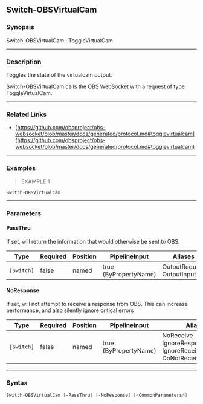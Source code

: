 Switch-OBSVirtualCam
--------------------




### Synopsis
Switch-OBSVirtualCam : ToggleVirtualCam



---


### Description

Toggles the state of the virtualcam output.


Switch-OBSVirtualCam calls the OBS WebSocket with a request of type ToggleVirtualCam.



---


### Related Links
* [https://github.com/obsproject/obs-websocket/blob/master/docs/generated/protocol.md#togglevirtualcam](https://github.com/obsproject/obs-websocket/blob/master/docs/generated/protocol.md#togglevirtualcam)





---


### Examples
> EXAMPLE 1

```PowerShell
Switch-OBSVirtualCam
```


---


### Parameters
#### **PassThru**

If set, will return the information that would otherwise be sent to OBS.






|Type      |Required|Position|PipelineInput        |Aliases                      |
|----------|--------|--------|---------------------|-----------------------------|
|`[Switch]`|false   |named   |true (ByPropertyName)|OutputRequest<br/>OutputInput|



#### **NoResponse**

If set, will not attempt to receive a response from OBS.
This can increase performance, and also silently ignore critical errors






|Type      |Required|Position|PipelineInput        |Aliases                                                                |
|----------|--------|--------|---------------------|-----------------------------------------------------------------------|
|`[Switch]`|false   |named   |true (ByPropertyName)|NoReceive<br/>IgnoreResponse<br/>IgnoreReceive<br/>DoNotReceiveResponse|





---


### Syntax
```PowerShell
Switch-OBSVirtualCam [-PassThru] [-NoResponse] [<CommonParameters>]
```
